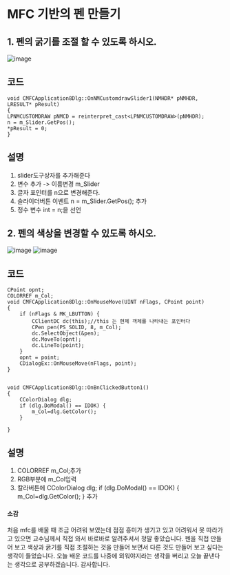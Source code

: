 # 	MFC 기반의 펜 만들기

## 1. 펜의 굵기를 조절 할 수 있도록 하시오.
![image](https://github.com/JunYoung0404/visualprogramming/assets/50895748/96531ea0-cbec-45d2-8fb0-5260d86fdc03)
## 코드

```
void CMFCApplication8Dlg::OnNMCustomdrawSlider1(NMHDR* pNMHDR, LRESULT* pResult)
{
LPNMCUSTOMDRAW pNMCD = reinterpret_cast<LPNMCUSTOMDRAW>(pNMHDR);
n = m_Slider.GetPos();
*pResult = 0;
}
```
## 설명
1. slider도구상자를 추가해준다
2. 변수 추가 -> 이름변경 m_Slider
3. 글자 포인터를 n으로 변경해준다.
4. 슬라이더버튼 이벤트 n = m_Slider.GetPos(); 추가
5. 정수 변수 int = n;을 선언


## 2. 펜의 색상을 변경할 수 있도록 하시오.
![image](https://github.com/JunYoung0404/visualprogramming/assets/50895748/6485b54b-5274-410c-8f55-e07cbb4a195a)
![image](https://github.com/JunYoung0404/visualprogramming/assets/50895748/7434e122-c775-4c16-8a85-1cf8fde99050)

## 코드
```
CPoint opnt;
COLORREF m_Col;
void CMFCApplication8Dlg::OnMouseMove(UINT nFlags, CPoint point)
{
	if (nFlags & MK_LBUTTON) {
		CClientDC dc(this);//this 는 현제 객체를 나타내는 포인터다
		CPen pen(PS_SOLID, 8, m_Col);
		dc.SelectObject(&pen);
		dc.MoveTo(opnt);
		dc.LineTo(point);
	}
	opnt = point;
	CDialogEx::OnMouseMove(nFlags, point);
}


void CMFCApplication8Dlg::OnBnClickedButton1()
{
	CColorDialog dlg;
	if (dlg.DoModal() == IDOK) {
		m_Col=dlg.GetColor();
	}

}
```
## 설명
1. COLORREF m_Col;추가
2. RGB부분에 m_Col입력
3. 칼라버튼에
CColorDialog dlg;
	if (dlg.DoModal() == IDOK) {
		m_Col=dlg.GetColor();
	}
추가


#### 소감
처음 mfc를 배울 때 조금 어려워 보였는데 점점 흥미가 생기고 있고 어려워서 못 따라가고 있으면 교수님께서 직접 와서 바로바로 알려주셔서 정말 좋았습니다.
펜을 직접 만들어 보고 색상과 굵기를 직접 조절하는 것을 만들어 보면서 다른 것도 만들어 보고 싶다는 생각이 들었습니다.
오늘 배운 코드를 나중에 외워야지라는 생각을 버리고 오늘 끝낸다는 생각으로 공부하겠습니다. 감사합니다.
